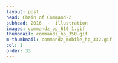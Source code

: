 ```yaml
---
layout: post
head: Chain of Command-Z
subhead: 2016  -  illustration
images: commandz_pp_610_1.gif
thumbnail: commandz_hp_350.gif
m-thumbnail: commandz_mobile_hp_332.gif
col: 1
order: 33
---
```


